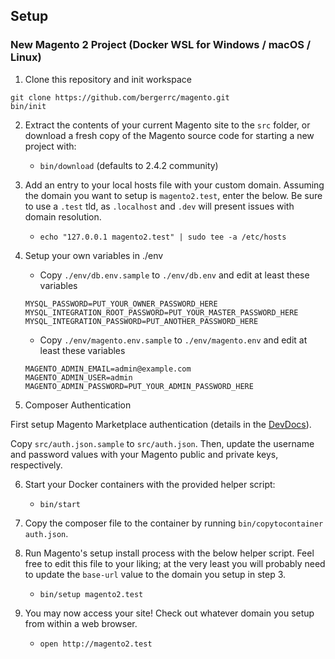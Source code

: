 ## Setup

### New Magento 2 Project (Docker WSL for Windows / macOS / Linux)

1. Clone this repository and init workspace
```
git clone https://github.com/bergerrc/magento.git
bin/init
```

2. Extract the contents of your current Magento site to the `src` folder, or download a fresh copy of the Magento source code for starting a new project with:
    - `bin/download` (defaults to 2.4.2 community)

3. Add an entry to your local hosts file with your custom domain. Assuming the domain you want to setup is `magento2.test`, enter the below. Be sure to use a `.test` tld, as `.localhost` and `.dev` will present issues with domain resolution.
    - `echo "127.0.0.1 magento2.test" | sudo tee -a /etc/hosts`

4. Setup your own variables in ./env
    - Copy `./env/db.env.sample` to `./env/db.env` and edit at least these variables
    ```
    MYSQL_PASSWORD=PUT_YOUR_OWNER_PASSWORD_HERE
    MYSQL_INTEGRATION_ROOT_PASSWORD=PUT_YOUR_MASTER_PASSWORD_HERE
    MYSQL_INTEGRATION_PASSWORD=PUT_ANOTHER_PASSWORD_HERE
    ```
    - Copy `./env/magento.env.sample` to `./env/magento.env`  and edit at least these variables
    ```
    MAGENTO_ADMIN_EMAIL=admin@example.com
    MAGENTO_ADMIN_USER=admin
    MAGENTO_ADMIN_PASSWORD=PUT_YOUR_ADMIN_PASSWORD_HERE
    ```

5. Composer Authentication

First setup Magento Marketplace authentication (details in the [DevDocs](http://devdocs.magento.com/guides/v2.0/install-gde/prereq/connect-auth.html)).

Copy `src/auth.json.sample` to `src/auth.json`. Then, update the username and password values with your Magento public and private keys, respectively. 

6. Start your Docker containers with the provided helper script:
    - `bin/start`

7. Copy the composer file to the container by running `bin/copytocontainer auth.json`.

8. Run Magento's setup install process with the below helper script. Feel free to edit this file to your liking; at the very least you will probably need to update the `base-url` value to the domain you setup in step 3. 
    - `bin/setup magento2.test`

9. You may now access your site! Check out whatever domain you setup from within a web browser.
    - `open http://magento2.test`